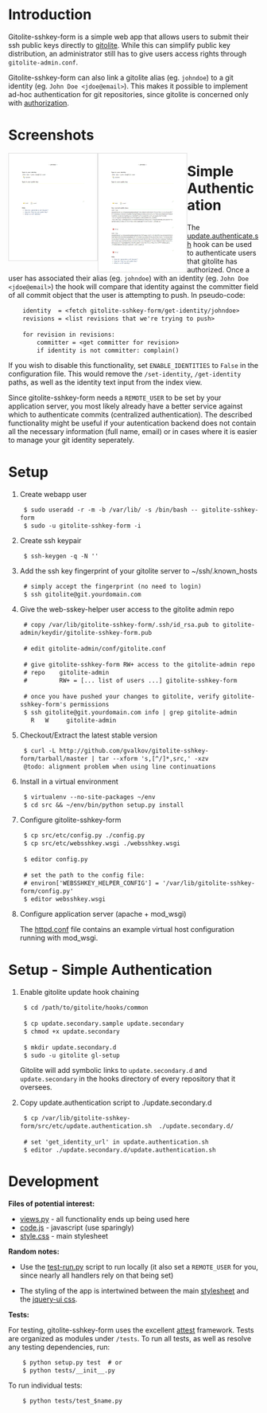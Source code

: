 Introduction
============

Gitolite-sshkey-form is a simple web app that allows users to submit their ssh
public keys directly to [gitolite][gitolite]. While this can simplify public
key distribution, an administrator still has to give users access rights
through `gitolite-admin.conf`.

Gitolite-sshkey-form can also link a gitolite alias (eg. `johndoe`) to a git
identity (eg.  `John Doe <jdoe@email>`). This makes it possible to implement
ad-hoc authentication for git repositories, since gitolite is concerned only
with [authorization][gitolite-auth].


Screenshots
===========

<div style='float:left'>
<a href='https://github.com/gvalkov/screenshots/raw/master/full/websshkey-01.png'>
<img align='top' src='https://github.com/gvalkov/screenshots/raw/master/thumb/websshkey-01.png' alt='Without any public keys' />
</a>
</div>

<div style='float:left;'>
<a href='https://github.com/gvalkov/screenshots/raw/master/full/websshkey-02.png'>
<img align='top' src='https://github.com/gvalkov/screenshots/raw/master/thumb/websshkey-02.png' alt='With two public keys' />
</a>
</div>


Simple Authentication
=====================

The [update.authenticate.sh][update] hook can be used to authenticate users
that gitolite has authorized. Once a user has associated their alias (eg.
`johndoe`) with an identity (eg. `John Doe <jdoe@email>`) the hook will compare
that identity against the committer field of all commit object that the user is
attempting to push. In pseudo-code:

        identity  = <fetch gitolite-sshkey-form/get-identity/johndoe>
        revisions = <list revisions that we're trying to push>

        for revision in revisions:
            committer = <get committer for revision>
            if identity is not committer: complain()

If you wish to disable this functionality, set `ENABLE_IDENTITIES` to `False`
in the configuration file. This would remove the `/set-identity`, `/get-identity`
paths, as well as the identity text input from the index view.

Since gitolite-sshkey-form needs a `REMOTE_USER` to be set by your application
server, you most likely already have a better service against which to
authenticate commits (centralized authentication). The described functionality
might be useful if your autentication backend does not contain all the
necessary information (full name, email) or in cases where it is easier to
manage your git identity seperately.


Setup
=====

1. Create webapp user 

        $ sudo useradd -r -m -b /var/lib/ -s /bin/bash -- gitolite-sshkey-form
        $ sudo -u gitolite-sshkey-form -i

2. Create ssh keypair

        $ ssh-keygen -q -N ''

3. Add the ssh key fingerprint of your gitolite server to ~/ssh/.known\_hosts

        # simply accept the fingerprint (no need to login)
        $ ssh gitolite@git.yourdomain.com

4. Give the web-sskey-helper user access to the gitolite admin repo

        # copy /var/lib/gitolite-sshkey-form/.ssh/id_rsa.pub to gitolite-admin/keydir/gitolite-sshkey-form.pub

        # edit gitolite-admin/conf/gitolite.conf

        # give gitolite-sshkey-form RW+ access to the gitolite-admin repo
        # repo    gitolite-admin
        #         RW+ = [... list of users ...] gitolite-sshkey-form

        # once you have pushed your changes to gitolite, verify gitolite-sshkey-form's permissions
        $ ssh gitolite@git.yourdomain.com info | grep gitolite-admin
          R   W     gitolite-admin

5. Checkout/Extract the latest stable version

        $ curl -L http://github.com/gvalkov/gitolite-sshkey-form/tarball/master | tar --xform 's,[^/]*,src,' -xzv  
        @todo: alignment problem when using line continuations

6. Install in a virtual environment

        $ virtualenv --no-site-packages ~/env
        $ cd src && ~/env/bin/python setup.py install

6. Configure gitolite-sshkey-form

        $ cp src/etc/config.py ./config.py
        $ cp src/etc/websshkey.wsgi ./websshkey.wsgi

        $ editor config.py 

        # set the path to the config file:
        # environ['WEBSSHKEY_HELPER_CONFIG'] = '/var/lib/gitolite-sshkey-form/config.py'
        $ editor websshkey.wsgi

7. Configure application server (apache + mod\_wsgi)

    The [httpd.conf][httpd] file contains an example virtual host configuration
    running with mod_wsgi.


Setup - Simple Authentication
=============================

1. Enable gitolite update hook chaining

        $ cd /path/to/gitolite/hooks/common

        $ cp update.secondary.sample update.secondary
        $ chmod +x update.secondary

        $ mkdir update.secondary.d
        $ sudo -u gitolite gl-setup

    Gitolite will add symbolic links to `update.secondary.d` and
    `update.secondary` in the hooks directory of every repository that it
    oversees.

2. Copy update.authentication script to ./update.secondary.d

        $ cp /var/lib/gitolite-sshkey-form/src/etc/update.authentication.sh  ./update.secondary.d/

        # set 'get_identity_url' in update.authentication.sh
        $ editor ./update.secondary.d/update.authentication.sh


Development
===========

__Files of potential interest:__

 * [views.py][views] - all functionality ends up being used here
 * [code.js][codejs] - javascript (use sparingly)
 * [style.css][css] - main stylesheet

__Random notes:__

 * Use the [test-run.py][testrun] script to run locally (it also set a
   `REMOTE_USER` for you, since nearly all handlers rely on that being set)

 * The styling of the app is intertwined between the main [stylesheet][css] and
   the [jquery-ui css][cssjq]. 

__Tests:__
 
For testing, gitolite-sshkey-form uses the excellent [attest][attest] framework.
Tests are organized as modules under `/tests`. To run all tests, as well as
resolve any testing dependencies, run:
        
        $ python setup.py test  # or
        $ python tests/__init__.py

To run individual tests:

        $ python tests/test_$name.py
 
[gitolite]:      http://github.com/sitaramc/gitolite
[gitolite-auth]: http://sitaramc.github.com/gitolite/doc/authentication-vs-authorisation.html
[update]:        http://github.com/gvalkov/gitolite-sshkey-form/blob/master/etc/update.authenticate.sh
[httpd]:         http://github.com/gvalkov/gitolite-sshkey-form/blob/master/etc/httpd.conf
[views]:         http://github.com/gvalkov/gitolite-sshkey-form/blob/master/websshkey/views.py
[codejs]:        http://github.com/gvalkov/gitolite-sshkey-form/blob/master/websshkey/static/js/code.js
[vendorjs]:      http://github.com/gvalkov/gitolite-sshkey-form/blob/master/websshkey/static/js/code.js
[css]:           http://github.com/gvalkov/gitolite-sshkey-form/blob/master/websshkey/static/css/style.css
[cssjq]:         http://github.com/gvalkov/gitolite-sshkey-form/blob/master/websshkey/static/css/custom-theme/jquery-ui-1.8.16.custom.css
[testrun]:       http://github.com/gvalkov/gitolite-sshkey-form/blob/master/websshkey/test-run.py
[attest]:        http://github.com/dag/attest
